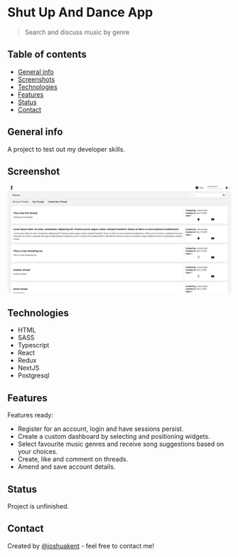 # Shut Up And Dance App

> Search and discuss music by genre

## Table of contents

-   [General info](#general-info)
-   [Screenshots](#screenshots)
-   [Technologies](#technologies)
-   [Features](#features)
-   [Status](#status)
-   [Contact](#contact)

## General info

A project to test out my developer skills.

## Screenshot

![Screenshot of app working](./public/assets/in-action.png)

## Technologies

-   HTML
-   SASS
-   Typescript
-   React
-   Redux
-   NextJS
-   Postgresql

## Features

Features ready:

-   Register for an account, login and have sessions persist.
-   Create a custom dashboard by selecting and positioning widgets.
-   Select favourite music genres and receive song suggestions based on your choices.
-   Create, like and comment on threads.
-   Amend and save account details.

## Status

Project is unfinished.

## Contact

Created by [@joshuakent](josh.kent94@yahoo.co.uk) - feel free to contact me!
